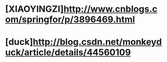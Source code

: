 ﻿# [XIAOYINGZI]http://www.cnblogs.com/springfor/p/3896469.html
# [duck]http://blog.csdn.net/monkeyduck/article/details/44560109